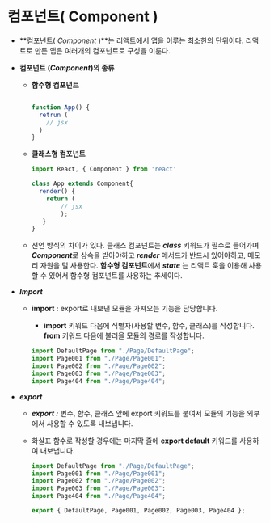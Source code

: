 # 컴포넌트( Component )

- **컴포넌트( *Component* )**는 리액트에서 앱을 이루는 최소한의 단위이다. 리액트로 만든 앱은 여러개의 컴포넌트로 구성을 이룬다.
- **컴포넌트 (*Component*)의 종류**
    - **함수형 컴포넌트**
        
        ```jsx
        
        function App() {
          retrun (
          	// jsx  
          )
        }
        ```
        
    - **클래스형 컴포넌트**
        
        ```jsx
        import React, { Component } from 'react'
        
        class App extends Component{ 	
          render() {     	
            return ( 
              	// jsx            
            	); 	
           } 
        }
        ```
        
    - 선언 방식의 차이가 있다. 클래스 컴포넌트는 ***class*** 키워드가 필수로 들어가며 ***Component***로 상속을 받아야하고 ***render*** 메서드가 반드시 있어야하고, 메모리 자원을 덜 사용한다. **함수형 컴포넌트**에서 ***state*** 는 리액트 훅을 이용해 사용할 수 있어서 함수형 컴포넌트를 사용하는 추세이다.
- ***Import***
    - **import :** export로 내보낸 모듈을 가져오는 기능을 담당합니다.
        - **import** 키워드 다음에 식별자(사용할 변수, 함수, 클래스)를 작성합니다. **from** 키워드 다음에 불러올 모듈의 경로를 작성합니다.
        
        ```jsx
        import DefaultPage from "./Page/DefaultPage";
        import Page001 from "./Page/Page001";
        import Page002 from "./Page/Page002";
        import Page003 from "./Page/Page003";
        import Page404 from "./Page/Page404";
        ```
        
- ***export***
    - ***export :*** 변수, 함수, 클래스 앞에 export 키워드를 붙여서 모듈의 기능을 외부에서 사용할 수 있도록 내보냅니다.
    - 화살표 함수로 작성할 경우에는 마지막 줄에 **export default** 키워드를 사용하여 내보냅니다.
        
        ```jsx
        import DefaultPage from "./Page/DefaultPage";
        import Page001 from "./Page/Page001";
        import Page002 from "./Page/Page002";
        import Page003 from "./Page/Page003";
        import Page404 from "./Page/Page404";
        
        export { DefaultPage, Page001, Page002, Page003, Page404 };
        ```
